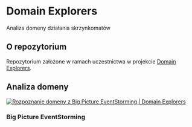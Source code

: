 # Domain Explorers

Analiza domeny działania skrzynkomatów

## O repozytorium

Repozytorium założone w ramach uczestnictwa w projekcie [Domain Explorers](https://explorers.bettersoftwaredesign.pl).

## Analiza domeny

[![Rozpoznanie domeny z Big Picture EventStorming | Domain Explorers](http://img.youtube.com/vi/LqIF_pGI3wk/0.jpg)](http://www.youtube.com/watch?v=LqIF_pGI3wk "Rozpoznanie domeny z Big Picture EventStorming | Domain Explorers")

### Big Picture EventStorming
